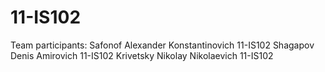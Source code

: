 # 11-IS102
Team participants:
Safonof Alexander Konstantinovich 11-IS102
Shagapov Denis Amirovich 11-IS102
Krivetsky Nikolay Nikolaevich 11-IS102